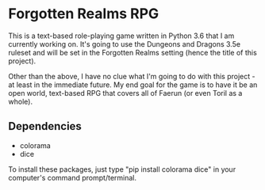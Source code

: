 # Forgotten Realms RPG

This is a text-based role-playing game written in Python 3.6 that I am currently working on. It's going to use the Dungeons and Dragons 3.5e ruleset and will be set in the Forgotten Realms setting (hence the title of this project).

Other than the above, I have no clue what I'm going to do with this project - at least in the immediate future. My end goal for the game is to have it be an open world, text-based RPG that covers all of Faerun (or even Toril as a whole).

## Dependencies

* colorama
* dice

To install these packages, just type "pip install colorama dice" in your computer's command prompt/terminal.
